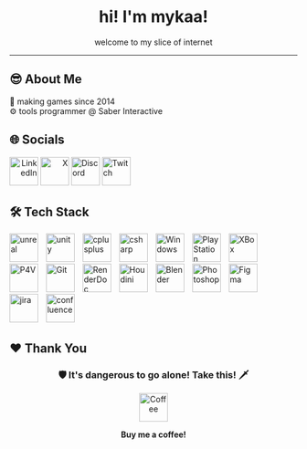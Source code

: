 <h1 align="center">hi! I'm mykaa! </h1>

<p align = center> welcome to my slice of internet </p>

---

## 😎 About Me
💾 making games since 2014 <br>
⚙️ tools programmer @ Saber Interactive <br>

## 🌐 Socials
<div align=left>
<span align="right">
<a href="https://linkedin.com/in/mykaa"><img src="https://www.svgrepo.com/show/448234/linkedin.svg" alt="LinkedIn" width=50px"></a>
<a href="https://twitter.com/mykaadev"><img src="https://www.svgrepo.com/show/475689/twitter-color.svg" alt="X" width=50px"></a>
</span>
<span align="left">
<a href="https://discord.gg/A8bwhNp"><img src="https://www.svgrepo.com/show/353655/discord-icon.svg" alt="Discord" width=50px"></a>
<a href="https://twitch.tv/mynameismyka"><img src="https://www.svgrepo.com/show/448251/twitch.svg" alt="Twitch" width=50px"></a></span>
</div>
 
## 🛠 Tech Stack
<div align="left">
  <img src="https://mykaadev.github.io/resources/icons/unreal.svg" style="width:50px; height:50px; object-fit:contain; margin-right:10px;" alt="unreal"/>
  <img src="https://mykaadev.github.io/resources/icons/unity.svg" style="width:50px; height:50px; object-fit:contain; margin-right:10px;" alt="unity"/>
  <img src="https://mykaadev.github.io/resources/icons/cpp.svg" style="width:50px; height:50px; object-fit:contain; margin-right:10px;" alt="cplusplus"/>
  <img src="https://mykaadev.github.io/resources/icons/cs.svg" style="width:50px; height:50px; object-fit:contain; margin-right:10px;" alt="csharp"/>
  <img src="https://mykaadev.github.io/resources/icons/windows.svg" style="width:50px; height:50px; object-fit:contain; margin-right:10px;" alt="Windows"/>
  <img src="https://mykaadev.github.io/resources/icons/playstation.svg" style="width:50px; height:50px; object-fit:contain; margin-right:10px;" alt="PlayStation"/>
  <img src="https://mykaadev.github.io/resources/icons/xbox.svg" style="width:50px; height:50px; object-fit:contain; margin-right:10px;" alt="XBox"/>
  <img src="https://mykaadev.github.io/resources/icons/p4v.svg" style="width:50px; height:50px; object-fit:contain; margin-right:10px;" alt="P4V"/>
  <img src="https://mykaadev.github.io/resources/icons/githublogo.svg" style="width:50px; height:50px; object-fit:contain; margin-right:10px;" alt="Git"/>
  <img src="https://mykaadev.github.io/resources/icons/RenderDoc.svg" style="width:50px; height:50px; object-fit:contain; margin-right:10px;" alt="RenderDoc"/>
  <img src="https://mykaadev.github.io/resources/icons/houdini.svg" style="width:50px; height:50px; object-fit:contain; margin-right:10px;" alt="Houdini"/>
   <img src="https://mykaadev.github.io/resources/icons/blender.svg" style="width:50px; height:50px; object-fit:contain; margin-right:10px;" alt="Blender"/>
   <img src="https://mykaadev.github.io/resources/icons/photoshop.svg" style="width:50px; height:50px; object-fit:contain; margin-right:10px;" alt="Photoshop"/>
   <img src="https://mykaadev.github.io/resources/icons/figma.svg" style="width:50px; height:50px; object-fit:contain; margin-right:10px;" alt="Figma"/>
  <img src="https://mykaadev.github.io/resources/icons/jira.svg" style="width:50px; height:50px; object-fit:contain; margin-right:10px;" alt="jira"/>
  <img src="https://mykaadev.github.io/resources/icons/confluence.svg" style="width:50px; height:50px; object-fit:contain; margin-right:10px;" alt="confluence"/>
</div>

<!--
## 🧑‍💻 Git Stats
<div align="center" style="display: flex; flex-wrap: wrap; justify-content: center; gap: 10px;">
  <img src="https://github-readme-stats.vercel.app/api?username=mykaadev&theme=tokyonight&show_icons=true&hide_border=false&count_private=true" height="100"/>
  <img src="https://github-readme-streak-stats.herokuapp.com/?user=mykaadev&theme=tokyonight&hide_border=false" height="100"/>
  <img src="https://github-readme-stats.vercel.app/api/top-langs/?username=mykaadev&theme=tokyonight&show_icons=true&hide_border=false&layout=compact" height="100"/>
</div>
-->

## ❤️ Thank You
<div align="center">
<h3> 🛡️ It's dangerous to go alone! Take this! 🗡️ </h3>
<a href="https://buymeacoffee.com/mykaadev"><img src="https://www.svgrepo.com/show/476855/coffee-to-go.svg" alt="Coffee" width=50px"></a>
<p><b>Buy me a coffee!</b></p>
</div>
